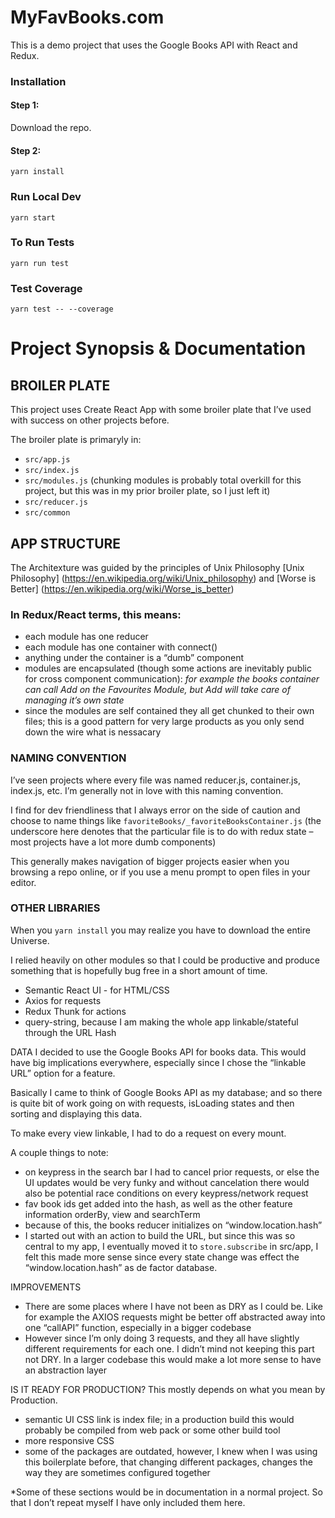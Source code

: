 # MyFavBooks.com
This is a demo project that uses the Google Books API with React and Redux.

### Installation

#### Step 1:
Download the repo.

#### Step 2:
```yarn install```

### Run Local Dev
```yarn start``` 

### To Run Tests
```yarn run test```


### Test Coverage
```yarn test -- --coverage```

# Project Synopsis & Documentation

## BROILER PLATE
This project uses Create React App with some broiler plate that I’ve used with success on other projects before. 

The broiler plate is primaryly in:

- `src/app.js`
- `src/index.js`
- `src/modules.js` (chunking modules is probably total overkill for this project, but this was in my prior broiler plate, so I just left it)
- `src/reducer.js`
- `src/common`


## APP STRUCTURE
The Architexture was guided by the principles of Unix Philosophy [Unix Philosophy] (https://en.wikipedia.org/wiki/Unix_philosophy) and [Worse is Better] (https://en.wikipedia.org/wiki/Worse_is_better)

### In Redux/React terms, this means:

- each module has one reducer
- each module has one container with connect()
- anything under the container is a “dumb” component
- modules are encapsulated (though some actions are inevitably public for cross component communication):
 	*for example the books container can call Add on the Favourites Module, but Add will take care of managing it’s own state*
- since the modules are self contained they all get chunked to their own files; this is a good pattern for very large products as you only send down the wire what is nessacary

### NAMING CONVENTION

I’ve seen projects where every file was named reducer.js, container.js, index.js, etc. I’m generally not in love with this naming convention.

I find for dev friendliness that I always error on the side of caution and choose to name things like `favoriteBooks/_favoriteBooksContainer.js` (the underscore here denotes that the particular file is to do with redux state – most projects have a lot more dumb components)

This generally makes navigation of bigger projects easier when you browsing a repo online, or if you use a menu prompt to open files in your editor.


### OTHER LIBRARIES

When you `yarn install` you may realize you have to download the entire Universe.

I relied heavily on other modules so that I could be productive and produce something that is hopefully bug free in a short amount of time. 

- Semantic React UI - for HTML/CSS
- Axios for requests
- Redux Thunk for actions
- query-string, because I am making the whole app linkable/stateful through the URL Hash

DATA
I decided to use the Google Books API for books data. This would have big implications everywhere, especially since I chose the “linkable URL” option for a feature. 

Basically I came to think of Google Books API as my database; and so there is quite bit of work going on with requests, isLoading states and then sorting and displaying this data.

To make every view linkable, I had to do a request on every mount.

A couple things to note:

- on keypress in the search bar I had to cancel prior requests, or else the UI updates would be very funky and without cancelation there would also be potential race conditions on every keypress/network request
- fav book ids get added into the hash, as well as the other feature information orderBy, view and searchTerm 
- because of this, the books reducer initializes on “window.location.hash”
- I started out with an action to build the URL, but since this was so central to my app, I eventually moved it to `store.subscribe` in src/app, I felt this made more sense since every state change was effect the “window.location.hash” as de factor database.

IMPROVEMENTS

- There are some places where I have not been as DRY as I could be. Like for example the AXIOS requests might be better off abstracted away into one “callAPI” function, especially in a bigger codebase
- However since I’m only doing 3 requests, and they all have slightly different requirements for each one. I didn’t mind not keeping this part not DRY. In a larger codebase this would make a lot more sense to have an abstraction layer


IS IT READY FOR PRODUCTION?
This mostly depends on what you mean by Production.

- semantic UI CSS link is index file; in a production build this would probably be compiled from web pack or some other build tool
- more responsive CSS
- some of the packages are outdated, however, I knew when I was using this boilerplate before, that changing different packages, changes the way they are sometimes configured together

*Some of these sections would be in documentation in a normal project. So that I don’t repeat myself I have only included them here.



